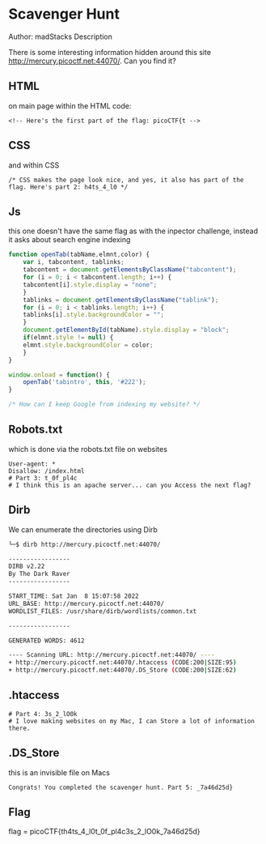 # Scavenger Hunt

Author: madStacks
Description

There is some interesting information hidden around this site http://mercury.picoctf.net:44070/. Can you find it?


## HTML

on main page within the HTML code:

`<!-- Here's the first part of the flag: picoCTF{t -->`



## CSS

and within CSS

`/* CSS makes the page look nice, and yes, it also has part of the flag. Here's part 2: h4ts_4_l0 */`

## Js

this one doesn't have the same flag as with the inpector challenge, instead it asks about search engine indexing

```js
function openTab(tabName,elmnt,color) {
    var i, tabcontent, tablinks;
    tabcontent = document.getElementsByClassName("tabcontent");
    for (i = 0; i < tabcontent.length; i++) {
	tabcontent[i].style.display = "none";
    }
    tablinks = document.getElementsByClassName("tablink");
    for (i = 0; i < tablinks.length; i++) {
	tablinks[i].style.backgroundColor = "";
    }
    document.getElementById(tabName).style.display = "block";
    if(elmnt.style != null) {
	elmnt.style.backgroundColor = color;
    }
}

window.onload = function() {
    openTab('tabintro', this, '#222');
}

/* How can I keep Google from indexing my website? */
````


## Robots.txt

which is done via the robots.txt file on websites

```
User-agent: *
Disallow: /index.html
# Part 3: t_0f_pl4c
# I think this is an apache server... can you Access the next flag?

```

## Dirb

We can enumerate the directories using Dirb

```bash
└─$ dirb http://mercury.picoctf.net:44070/

-----------------
DIRB v2.22    
By The Dark Raver
-----------------

START_TIME: Sat Jan  8 15:07:58 2022
URL_BASE: http://mercury.picoctf.net:44070/
WORDLIST_FILES: /usr/share/dirb/wordlists/common.txt

-----------------

GENERATED WORDS: 4612                                                          

---- Scanning URL: http://mercury.picoctf.net:44070/ ----
+ http://mercury.picoctf.net:44070/.htaccess (CODE:200|SIZE:95)  
+ http://mercury.picoctf.net:44070/.DS_Store (CODE:200|SIZE:62)  
```

## .htaccess

```
# Part 4: 3s_2_lO0k
# I love making websites on my Mac, I can Store a lot of information there.
```

## .DS_Store

this is an invisible file on Macs

```
Congrats! You completed the scavenger hunt. Part 5: _7a46d25d}
```


## Flag


flag = picoCTF{th4ts_4_l0t_0f_pl4c3s_2_lO0k_7a46d25d}
